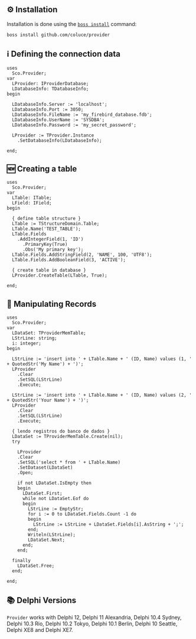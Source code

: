 ## ⚙️ Installation
Installation is done using the [`boss install`](https://github.com/HashLoad/boss) command:
``` sh
boss install github.com/coluce/provider
```

## ℹ️ Defining the connection data
```delphi
uses 
  Sco.Provider;
var
  LProvider: IProviderDatabase;
  LDatabaseInfo: TDatabaseInfo;
begin

  LDatabaseInfo.Server := 'localhost';
  LDatabaseInfo.Port := 3050;
  LDatabaseInfo.FileName := 'my_firebird_database.fdb';
  LDatabaseInfo.UserName := 'SYSDBA';
  LDatabaseInfo.Password := 'my_secret_password';

  LProvider := TProvider.Instance
    .SetDatabaseInfo(LDatabaseInfo);

end;
```

## 🆕 Creating a table
```delphi
uses 
  Sco.Provider;
var
  LTable: ITable;
  LField: IField;
begin

  { define table structure }
  LTable := TStructureDomain.Table;
  LTable.Name('TEST_TABLE');
  LTable.Fields
    .AddIntegerField(1, 'ID')
      .PrimaryKey(True)
      .Obs('My primary key');
  LTable.Fields.AddStringField(2, 'NAME', 100, 'UTF8');
  LTable.Fields.AddBooleanField(3, 'ACTIVE');

  { create table in database }
  LProvider.CreateTable(LTable, True);

end;
```

## 👀 Manipulating Records
```delphi
uses 
  Sco.Provider;
var
  LDataSet: TProviderMemTable;
  LStrLine: string;
  i: integer;
begin

  LStrLine := 'insert into ' + LTable.Name + ' (ID, Name) values (1, ' + QuotedStr('My Name') + ')';
  LProvider
    .Clear
    .SetSQL(LStrLine)
    .Execute;

  LStrLine := 'insert into ' + LTable.Name + ' (ID, Name) values (2, ' + QuotedStr('Your Name') + ')';
  LProvider
    .Clear
    .SetSQL(LStrLine)
    .Execute;

  { lendo registros do banco de dados }
  LDataSet := TProviderMemTable.Create(nil);
  try

    LProvider
    .Clear
    .SetSQL('select * from ' + LTable.Name)
    .SetDataset(LDataSet)
    .Open;

    if not LDataSet.IsEmpty then
    begin
      LDataSet.First;
      while not LDataSet.Eof do
      begin
        LStrLine := EmptyStr;
        for i := 0 to LDataSet.Fields.Count -1 do
        begin
          LStrLine := LStrLine + LDataSet.Fields[i].AsString + ';';
        end;
        Writeln(LStrLine);
        LDataSet.Next;
      end;
    end;

  finally
    LDataSet.Free;
  end;

end;
```

## 📚 Delphi Versions
`Provider` works with Delphi 12, Delphi 11 Alexandria, Delphi 10.4 Sydney, Delphi 10.3 Rio, Delphi 10.2 Tokyo, Delphi 10.1 Berlin, Delphi 10 Seattle, Delphi XE8 and Delphi XE7.